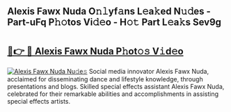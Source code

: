## Alexis Fawx Nuda O𝚗𝚕yf𝚊ns L𝚎a𝚔ed N𝚞𝚍es - Part-uFq P𝚑𝚘tos Vi𝚍𝚎o - H𝚘𝚝 Part L𝚎a𝚔s Sev9g

# <h2><a href="http://kfbjifw.oniu.top/?m=Alexis+Fawx+Nuda">🔗👉 🔴 Alexis Fawx Nuda P𝚑ot𝚘𝚜 V𝚒d𝚎o</a></h2>

[![Alexis Fawx Nuda Nu𝚍e𝚜](https://i.imgur.com/0qMVB7G.gif)](http://kfbjifw.oniu.top/?m=Alexis+Fawx+Nuda)
Social media innovator Alexis Fawx Nuda, acclaimed for disseminating dance and lifestyle knowledge, through presentations and blogs. Skilled special effects assistant Alexis Fawx Nuda, celebrated for their remarkable abilities and accomplishments in assisting special effects artists.  
